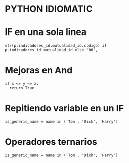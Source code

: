 # PYTHON IDIOMATIC


# IF en una sola linea
```
str(p.indicadores_id.mutualidad_id.codigo) if p.indicadores_id.mutualidad_id else '00',
```

# Mejoras en And
```
if x <= y <= z:
  return True
```

# Repitiendo variable en un IF
```
is_generic_name = name in ('Tom', 'Dick', 'Harry')
```

# Operadores ternarios
```
is_generic_name = name in ('Tom', 'Dick', 'Harry')
```




